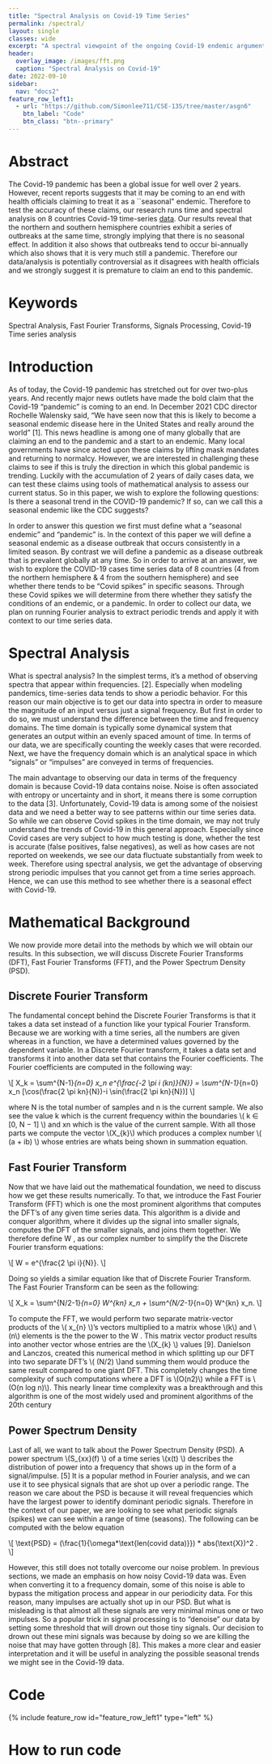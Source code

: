 ```yaml
---
title: "Spectral Analysis on Covid-19 Time Series"
permalink: /spectral/
layout: single
classes: wide
excerpt: "A spectral viewpoint of the ongoing Covid-19 endemic argument"
header:
  overlay_image: /images/fft.png
  caption: "Spectral Analysis on Covid-19"
date: 2022-09-10
sidebar:
  nav: "docs2"
feature_row_left1:
  - url: "https://github.com/Simonlee711/CSE-13S/tree/master/asgn6"
    btn_label: "Code"
    btn_class: "btn--primary"
---
```


# Abstract 

The Covid-19 pandemic has been a global issue for well over 2 years. However, recent reports suggests that it may be coming to an end with health officials claiming to treat it as a ``seasonal" endemic. Therefore to test the accuracy of these claims, our research runs time and spectral analysis on 8 countries Covid-19 time-series [data](https://github.com/datasets/covid-19/blob/main/data/time-series-19-covid-combined.csv). Our results reveal that the northern and southern hemisphere countries exhibit a series of outbreaks at the same time, strongly implying that there is no seasonal effect. In addition it also shows that outbreaks tend to occur bi-annually which also shows that it is very much still a pandemic. Therefore our data/analysis is potentially controversial as it disagrees with health officials and we strongly suggest it is premature to claim an end to this pandemic. 

# Keywords 

Spectral Analysis, Fast Fourier Transforms, Signals Processing, Covid-19 Time series analysis

# Introduction

As of today, the Covid-19 pandemic has stretched out for over two-plus years. And recently major news
outlets have made the bold claim that the Covid-19 “pandemic” is coming to an end. In December 2021
CDC director Rochelle Walensky said, “We have seen now that this is likely to become a seasonal endemic
disease here in the United States and really around the world” [1]. This news headline is among one of
many globally that are claiming an end to the pandemic and a start to an endemic. Many local governments
have since acted upon these claims by lifting mask mandates and returning to normalcy. However, we are
interested in challenging these claims to see if this is truly the direction in which this global pandemic is
trending. Luckily with the accumulation of 2 years of daily cases data, we can test these claims using tools
of mathematical analysis to assess our current status. So in this paper, we wish to explore the following
questions: Is there a seasonal trend in the COVID-19 pandemic? If so, can we call this a seasonal endemic
like the CDC suggests?

In order to answer this question we first must define what a “seasonal endemic” and “pandemic” is. In
the context of this paper we will define a seasonal endemic as a disease outbreak that occurs consistently in
a limited season. By contrast we will define a pandemic as a disease outbreak that is prevalent globally at
any time. So in order to arrive at an answer, we wish to explore the COVID-19 cases time series data of 8
countries (4 from the northern hemisphere & 4 from the southern hemisphere) and see whether there tends
to be “Covid spikes” in specific seasons. Through these Covid spikes we will determine from there whether
they satisfy the conditions of an endemic, or a pandemic. In order to collect our data, we plan on running
Fourier analysis to extract periodic trends and apply it with context to our time series data.

# Spectral Analysis

What is spectral analysis? In the simplest terms, it’s a method of observing spectra that appear within
frequencies. [2]. Especially when modeling pandemics, time-series data tends to show a periodic behavior.
For this reason our main objective is to get our data into spectra in order to measure the magnitude of an
input versus just a signal frequency. But first in order to do so, we must understand the difference between
the time and frequency domains. The time domain is typically some dynamical system that generates an
output within an evenly spaced amount of time. In terms of our data, we are specifically counting the weekly
cases that were recorded. Next, we have the frequency domain which is an analytical space in which “signals”
or “impulses” are conveyed in terms of frequencies.

The main advantage to observing our data in terms of the frequency domain is because Covid-19 data
contains noise. Noise is often associated with entropy or uncertainty and in short, it means there is some
corruption to the data [3]. Unfortunately, Covid-19 data is among some of the noisiest data and we need
a better way to see patterns within our time series data. So while we can observe Covid spikes in the time
domain, we may not truly understand the trends of Covid-19 in this general approach. Especially since
Covid cases are very subject to how much testing is done, whether the test is accurate (false positives, false
negatives), as well as how cases are not reported on weekends, we see our data fluctuate substantially from
week to week. Therefore using spectral analysis, we get the advantage of observing strong periodic impulses
that you cannot get from a time series approach. Hence, we can use this method to see whether there is a
seasonal effect with Covid-19.

# Mathematical Background

We now provide more detail into the methods by which we will obtain our results. In this subsection, we
will discuss Discrete Fourier Transforms (DFT), Fast Fourier Transforms (FFT), and the Power Spectrum
Density (PSD).

## Discrete Fourier Transform

The fundamental concept behind the Discrete Fourier Transforms is that it takes a data set instead of
a function like your typical Fourier Transform. Because we are working with a time series, all the numbers
are given whereas in a function, we have a determined values governed by the dependent variable. In a
Discrete Fourier transform, it takes a data set and transforms it into another data set that contains the
Fourier coefficients. The Fourier coefficients are computed in the following way:


\\[ X_k = \sum^{N-1}_{n=0} x_n e^{\frac{-2 \pi i (kn)}{N}} = \sum^{N-1}_{n=0} x_n [\cos(\frac{2 \pi kn}{N})-i \sin(\frac{2 \pi kn}{N})] \\]

where N is the total number of samples and n is the current sample. We also see the value k which is the
current frequency within the boundaries \\( k ∈ [0, N − 1] \\) and xn which is the value of the current sample.
With all those parts we compute the vector \\(X_{k}\\) which produces a complex number \\( (a + ib) \\) whose entries are
whats being shown in summation equation.

## Fast Fourier Transform

Now that we have laid out the mathematical foundation, we need to discuss how we get these results
numerically. To that, we introduce the Fast Fourier Transform (FFT) which is one the most prominent
algorithms that computes the DFT’s of any given time series data. This algorithm is a divide and conquer
algorithm, where it divides up the signal into smaller signals, computes the DFT of the smaller signals, and
joins them together. We therefore define W , as our complex number to simplify the the Discrete Fourier
transform equations:

\\[ W = e^{\frac{2 \pi i}{N}}. \\]

Doing so yields a similar equation like that of Discrete Fourier Transform. The Fast Fourier Transform can be seen as the following:

\\[ X_k = \sum^{N/2-1}_{n=0} W^{kn} x_n + \sum^{N/2-1}_{n=0} W^{kn} x_n. \\]

To compute the FFT, we would perform two separate matrix-vector products of the \\( x_{n} \\)’s vectors multiplied
to a matrix whose \\(k\\) and \\(n\\) elements is the the power to the W . This matrix vector product results into
another vector whose entries are the \\(X_{k} \\) values [9]. Danielson and Lanczos, created this numerical method
in which splitting up our DFT into two separate DFT’s \\( (N/2) \\)and summing them would produce the same
result compared to one giant DFT. This completely changes the time complexity of such computations where
a DFT is \\(O(n2)\\) while a FFT is \\(O(n log n)\\). This nearly linear time complexity was a breakthrough and this
algorithm is one of the most widely used and prominent algorithms of the 20th century

## Power Spectrum Density

Last of all, we want to talk about the Power Spectrum Density (PSD). A power spectrum \\(S_{xx}(f) \\) of a time
series \\(x(t) \\) describes the distribution of power into a frequency that shows up in the form of a signal/impulse.
[5] It is a popular method in Fourier analysis, and we can use it to see physical signals that are shot up over a
periodic range. The reason we care about the PSD is because it will reveal frequencies which have the largest
power to identify dominant periodic signals. Therefore in the context of our paper, we are looking to see
what periodic signals (spikes) we can see within a range of time (seasons). The following can be computed
with the below equation

\\[ \text{PSD} = (\frac{1}{\omega*\text{len(covid data)}}) * abs(\text{X})^2 . \\]

However, this still does not totally overcome our noise problem. In previous sections, we made an
emphasis on how noisy Covid-19 data was. Even when converting it to a frequency domain, some of this
noise is able to bypass the mitigation process and appear in our periodicity data. For this reason, many
impulses are actually shot up in our PSD. But what is misleading is that almost all these signals are very
minimal minus one or two impulses. So a popular trick in signal processing is to “denoise” our data by
setting some threshold that will drown out those tiny signals. Our decision to drown out these mini signals
was because by doing so we are killing the noise that may have gotten through [8]. This makes a more clear
and easier interpretation and it will be useful in analyzing the possible seasonal trends we might see in the
Covid-19 data.

# Code

{% include feature_row id="feature_row_left1" type="left" %}

# How to run code